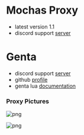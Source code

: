 # Mochas Proxy
- latest version 1.1
- discord support [server](https://discord.gg/Aj9UDmhz9b)

# Genta
- discord support [server](https://discord.gg/genta7740)
- github [profile](https://github.com/GENTA7740)
- genta lua [documentation](https://github.com/GENTA7740/GENTA-HAX-DOCS)

### Proxy Pictures
![png](https://media.discordapp.net/attachments/1145321072347058226/1147825038888804412/Screenshot_20230903_122239_Growtopia.jpg)

![png](https://media.discordapp.net/attachments/1145321072347058226/1147825039186608129/Screenshot_20230903_122246_Growtopia.jpg)
